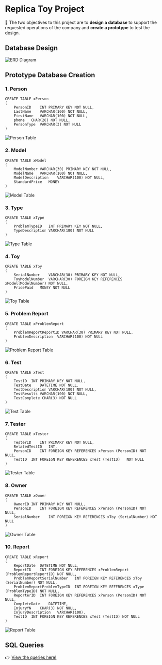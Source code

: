 # Replica Toy Project
:speech_balloon: The two objectives to this project are to __design a database__ to support the requested operations of the company and __create a prototype__ to test the design.

## Database Design
![ERD Diagram](images/project_erd.png)

## Prototype Database Creation
### 1. **Person**
```
CREATE TABLE xPerson
(
	PersonID	INT PRIMARY KEY NOT NULL,
	LastName	VARCHAR(100) NOT NULL,
	FirstName	VARCHAR(100) NOT NULL,
	phone	CHAR(20) NOT NULL,
	PersonType	VARCHAR(3) NOT NULL
)
```
![Person Table](images/xPerson.PNG)
### 2. **Model**
```
CREATE TABLE xModel
(
	ModelNumber	VARCHAR(30) PRIMARY KEY NOT NULL,
	ModelName	VARCHAR(100) NOT NULL,
	ModelDescription	VARCHAR(100) NOT NULL,
	StandardPrice	MONEY
)
```
![Model Table](images/xModel.PNG)
### 3. **Type**
```
CREATE TABLE xType
(
	ProblemTypeID	INT PRIMARY KEY NOT NULL,
	TypeDescription	VARCHAR(100) NOT NULL
)
```
![Type Table](images/xType.PNG)
### 4. **Toy**
```
CREATE TABLE xToy
(
	SerialNumber	VARCHAR(30) PRIMARY KEY NOT NULL,
	ToyModelNumber	VARCHAR(30) FOREIGN KEY REFERENCES xModel(ModelNumber) NOT NULL,
	PricePaid	MONEY NOT NULL
)
```
![Toy Table](images/xToy.PNG)
### 5. **Problem Report**
```
CREATE TABLE xProblemReport
(
	ProblemReportReportID VARCHAR(30) PRIMARY KEY NOT NULL,
	ProblemDescription	VARCHAR(100) NOT NULL
)
```
![Problem Report Table](images/xProblemReport.PNG)
### 6. **Test**
```
CREATE TABLE xTest
(
	TestID	INT PRIMARY KEY NOT NULL,
	TestDate	DATETIME NOT NULL,
	TestDescription VARCHAR(100) NOT NULL,
	TestResults	VARCHAR(100) NOT NULL,
	TestComplete CHAR(3) NOT NULL
)
```
![Test Table](images/xTest.PNG)
### 7. **Tester**
```
CREATE TABLE xTester
(
	TesterID	INT PRIMARY KEY NOT NULL,
	RelatedTestID	INT,
	PersonID	INT FOREIGN KEY REFERENCES xPerson (PersonID) NOT NULL,
	TestID	INT FOREIGN KEY REFERENCES xTest (TestID)	NOT NULL
)
```
![Tester Table](images/xTester.PNG)
### 8. **Owner**
```
CREATE TABLE xOwner
(
	OwnerID INT PRIMARY KEY NOT NULL,
	PersonID	INT FOREIGN KEY REFERENCES xPerson (PersonID) NOT NULL,
	SerialNumber	INT FOREIGN KEY REFERENCES xToy (SerialNumber) NOT NULL
)
```
![Owner Table](images/xOwner.PNG)
### 10. **Report**
```
CREATE TABLE xReport
(
	ReportDate	DATETIME NOT NULL,
	ReportID	INT FOREIGN KEY REFERENCES xProblemReport (ProblemReportReportID) NOT NULL,
	ProblemReportSerialNumber	INT FOREIGN KEY REFERENCES xToy (SerialNumber) NOT NULL,
	ProblemReportProblemTypeID	INT FOREIGN KEY REFERENCES xType (ProblemTypeID) NOT NULL,
	ReporterID	INT FOREIGN KEY REFERENCES xPerson (PersonID) NOT NULL,
	CompleteDate	DATETIME,
	InjuryYN	CHAR(3) NOT NULL,
	InjuryDescription	VARCHAR(100),
	TestID	INT FOREIGN KEY REFERENCES xTest (TestID) NOT NULL
)
```
![Report Table](images/xReport.PNG)

## SQL Queries
:point_right: [View the queries here!](https://github.com/kaitlynhyz/is-475/blob/main/replica_toy_project.sql)
